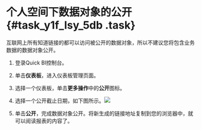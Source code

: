 # 个人空间下数据对象的公开 {#task_y1f_lsy_5db .task}

互联网上所有知道链接的都可以访问被公开的数据对象，所以不建议您将包含业务数据的数据对象公开。

1.   登录Quick BI控制台。 
2.   单击**仪表板**，进入仪表板管理页面。 
3.   选择一个仪表板，单击**更多操作**中的**公开**图标。 
4.   选择一个公开截止日期，如下图所示。![](http://static-aliyun-doc.oss-cn-hangzhou.aliyuncs.com/assets/img/9174/15483252451544_zh-CN.png)

 
5.   单击**公开**，完成数据对象公开。将新生成的链接地址复制到您的浏览器中，就可以阅读报表的内容了。 

